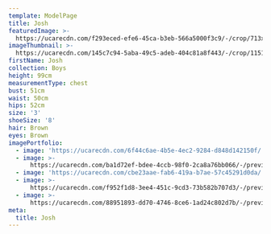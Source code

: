 ```yaml
---
template: ModelPage
title: Josh
featuredImage: >-
  https://ucarecdn.com/f293eced-efe6-45ca-b3eb-566a5000f3c9/-/crop/713x1460/239,54/-/preview/-/rotate/270/
imageThumbnail: >-
  https://ucarecdn.com/145c7c94-5aba-49c5-adeb-404c81a8f443/-/crop/1151x1476/262,114/-/preview/
firstName: Josh
collection: Boys
height: 99cm
measurementType: chest
bust: 51cm
waist: 50cm
hips: 52cm
size: '3'
shoeSize: '8'
hair: Brown
eyes: Brown
imagePortfolio:
  - image: 'https://ucarecdn.com/6f44c6ae-4b5e-4ec2-9284-d848d142150f/'
  - image: >-
      https://ucarecdn.com/ba1d72ef-bdee-4ccb-98f0-2ca8a76bb066/-/preview/-/rotate/270/
  - image: 'https://ucarecdn.com/cbe23aae-fab6-419a-b7ae-57c45291d0da/'
  - image: >-
      https://ucarecdn.com/f952f1d8-3ee4-451c-9cd3-73b582b707d3/-/preview/-/rotate/270/
  - image: >-
      https://ucarecdn.com/88951893-dd70-4746-8ce6-1ad24c802d7b/-/preview/-/rotate/270/
meta:
  title: Josh
---
```


